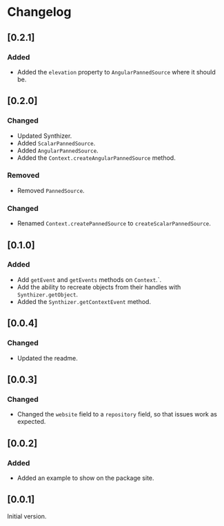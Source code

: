# Changelog

## [0.2.1]

### Added

* Added the `elevation` property to `AngularPannedSource` where it should be.

## [0.2.0]

### Changed

* Updated Synthizer.
* Added `ScalarPannedSource`.
* Added `AngularPannedSource`.
* Added the `Context.createAngularPannedSource` method.

### Removed

* Removed `PannedSource`.

### Changed

* Renamed `Context.createPannedSource` to `createScalarPannedSource`.

## [0.1.0]

### Added

* Add `getEvent` and `getEvents` methods on `Context`.`.
* Add the ability to recreate objects from their handles with `Synthizer.getObject`.
* Added the `Synthizer.getContextEvent` method.

## [0.0.4]

### Changed

* Updated the readme.

## [0.0.3]

### Changed

* Changed the `website` field to a `repository` field, so that issues work as expected.

## [0.0.2]

### Added

* Added an example to show on the package site.

## [0.0.1]

Initial version.
